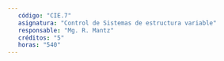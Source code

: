```yaml
---
   código: "CIE.7"
   asignatura: "Control de Sistemas de estructura variable"
   responsable: "Mg. R. Mantz"
   créditos: "5"
   horas: "540"
---
```

<!--stackedit_data:
eyJoaXN0b3J5IjpbMTM3MzM5OTM2Nl19
-->